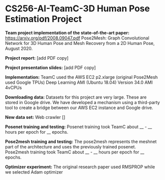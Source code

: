 # CS256-AI-TeamC-3D Human Pose Estimation Project

**Team project implementation of the state-of-the-art paper:** 
https://arxiv.org/pdf/2008.09047.pdf Pose2Mesh: Graph Convolutional Network for 3D Human Pose and Mesh Recovery from a 2D Human Pose, August 2020. 

**Project report:** [add PDF copy]

**Project presentation slides:** [add PDF copy]

**Implementation:**
TeamC used the AWS EC2 p2.xlarge (original Pose2Mesh used Google TPUs)
Deep Learning AMI (Ubuntu 18.04) Version 34.0 AMI 
4vCPUs

**Downloading data:**
Datasets for this project are very large. These are stored in Google drive. We have developed a mechanism using a third-party tool to create a bridge between our AWS EC2 instance and Google drive.

**New data set:**
Web crawler [] 


**Posenet training and testing:**
Posenet training took TeamC about __ - __ hours per epoch for __ epochs. 

**Pose2mesh training and testing:**
The pose2mesh represents the meshnet part of the architecture and uses the previously trained posenet. 
Pose2mesh training took TeamC about __ - __ hours per epoch for __ epochs. 

**Optimizer experiment:**
The original research paper used RMSPROP while we selected Adam optimizer

